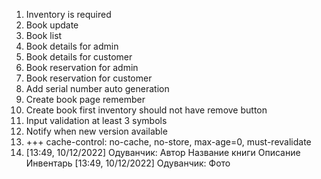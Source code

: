 1. Inventory is required
2. Book update
3. Book list
4. Book details for admin
5. Book details for customer
6. Book reservation for admin
7. Book reservation for customer
8. Add serial number auto generation
9. Create book page remember 
10. Create book first inventory should not have remove button
11. Input validation at least 3 symbols
12. Notify when new version available 
13. +++ cache-control: no-cache, no-store, max-age=0, must-revalidate 
14. [13:49, 10/12/2022] Одуванчик: Автор
    Название книги
    Описание
    Инвентарь
    [13:49, 10/12/2022] Одуванчик: Фото
